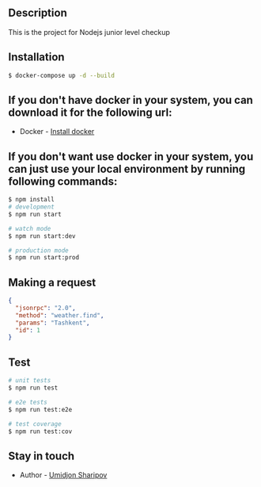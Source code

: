 ## Description

This is the project for Nodejs junior level checkup

## Installation

```bash
$ docker-compose up -d --build
```

## If you don't have docker in your system, you can download it for the following url:

- Docker - [Install docker](https://www.docker.com/products/docker-desktop/)

## If you don't want use docker in your system, you can just use your local environment by running following commands:

```bash
$ npm install
# development
$ npm run start

# watch mode
$ npm run start:dev

# production mode
$ npm run start:prod
```

## Making a request

```json
{
  "jsonrpc": "2.0",
  "method": "weather.find",
  "params": "Tashkent",
  "id": 1
}
```

## Test

```bash
# unit tests
$ npm run test

# e2e tests
$ npm run test:e2e

# test coverage
$ npm run test:cov
```

## Stay in touch

- Author - [Umidjon Sharipov](https://t.me/umidjon2026)
